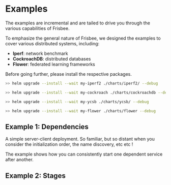 # Examples

The examples are incremental and are tailed to drive you through the various capabilities of Frisbee.

To emphasize the general nature of Frisbee, we designed the examples to cover various distributed systems, including:

* **Iperf**: network benchmark
* **CockroachDB**: distributed databases
* **Flower**: federated learning frameworks

Before going further, please install the respective packages.

```bash
>> helm upgrade --install --wait my-iperf2 ./charts/iperf2/ --debug

>> helm upgrade --install --wait my-cockroach ./charts/cockroachdb --debug

>> helm upgrade --install --wait my-ycsb ./charts/ycsb/ --debug

>> helm upgrade --install --wait my-flower ./charts/flower --debug
```

## Example 1: Dependencies

A simple server-client deployment. So familiar, but so distant when you consider the initialization order, the name
discovery, etc etc !

The example shows how you can consistently start one dependent service after another.

## Example 2: Stages





